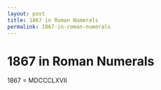 ```yaml
---
layout: post
title: 1867 in Roman Numerals
permalink: 1867-in-roman-numerals
---
```


# 1867 in Roman Numerals

1867 = MDCCCLXVII
